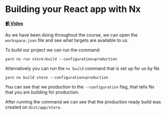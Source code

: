 # Building your React app with Nx

**[📹 Video](https://egghead.io/lessons/egghead-building-your-react-app-with-nx)**

As we have been doing throughout the course, we can open the `workspace.json` file and see what targets are available to us.

To build our project we can run the command:

```shell
yarn nx run store:build --configuration=production
```

Alternatively you can run the `nx build` command that is set up for us by Nx

```shell
yarn nx build store --configuration=production
```

You can see that we _production_ to the `--configuration` flag, that tells Nx that you are building for production.

After running the command we can see that the production ready build was created on `dist/app/store`.

